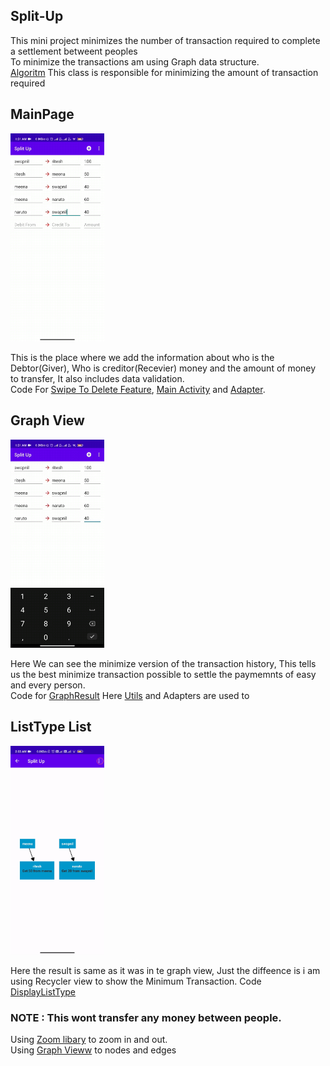 ## Split-Up
This mini project minimizes the number of transaction required to complete a settlement betweent peoples     
To minimize the transactions am using Graph data structure.   
[Algoritm](https://github.com/DonutsDevil/Split-Up/blob/main/Source%20Code/java/Utils/SplitUtils.java) This class is responsible for minimizing the amount of transaction required 

## MainPage 
<img src="Gifs/delete.gif" width="150"/> 

This is the place where we add the information about who is the Debtor(Giver), Who is creditor(Recevier) money and the amount of money to transfer, It also includes data validation.      
Code For [Swipe To Delete Feature](https://github.com/DonutsDevil/Split-Up/blob/main/Source%20Code/java/Utils/SwipeToDeleteCallback.java),
[Main Activity](https://github.com/DonutsDevil/Split-Up/blob/main/Source%20Code/java/MainActivity.java) and  [Adapter](https://github.com/DonutsDevil/Split-Up/blob/main/Source%20Code/java/adapter/AddTransactionAdapter.java).

## Graph View
<img src="Gifs/graph.gif" width="150"/> 

Here We can see the minimize version of the transaction history, This tells us the best minimize transaction possible to settle the paymemnts of easy and every person.    
Code for [GraphResult](https://github.com/DonutsDevil/Split-Up/blob/main/Source%20Code/java/ResultActivity.java) Here [Utils](https://github.com/DonutsDevil/Split-Up/tree/main/Source%20Code/java/Utils) and Adapters are used to

## ListType List
<img src="Gifs/list.gif" width="150">

Here the result is same as it was in te graph view, Just the diffeence is i am using Recycler view to show the Minimum Transaction.
Code [DisplayListType](https://github.com/DonutsDevil/Split-Up/blob/main/Source%20Code/java/DisplayListActivity.java)


### NOTE : This wont transfer any money between people.

Using [Zoom libary](https://github.com/natario1/ZoomLayout) to zoom in and out.    
Using [Graph Vieww](https://github.com/oss-bandb/GraphView) to nodes and edges
